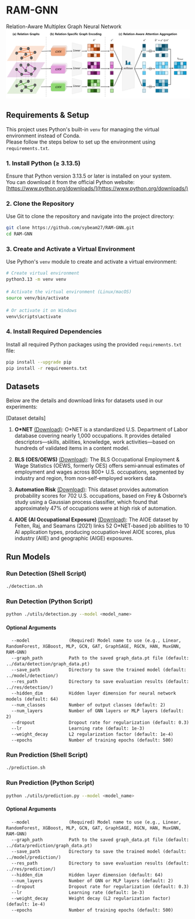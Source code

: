 # RAM-GNN
Relation-Aware Multiplex Graph Neural Network
![framework](./figures/fig_framework.png)

## Requirements & Setup
This project uses Python's built-in `venv` for managing the virtual environment instead of Conda.  
Please follow the steps below to set up the environment using `requirements.txt`.

### 1. **Install Python (≥ 3.13.5)**
Ensure that Python version 3.13.5 or later is installed on your system.  
You can download it from the official Python website:
[https://www.python.org/downloads/](https://www.python.org/downloads/)

### 2. **Clone the Repository**
Use Git to clone the repository and navigate into the project directory:

```bash
git clone https://github.com/sybeam27/RAM-GNN.git
cd RAM-GNN
````

### 3. **Create and Activate a Virtual Environment**
Use Python's `venv` module to create and activate a virtual environment:

```bash
# Create virtual environment
python3.13 -m venv venv

# Activate the virtual environment (Linux/macOS)
source venv/bin/activate

# Or activate it on Windows
venv\Scripts\activate
```

### 4. **Install Required Dependencies**
Install all required Python packages using the provided `requirements.txt` file:

```bash
pip install --upgrade pip
pip install -r requirements.txt
```


## Datasets
Below are the details and download links for datasets used in our experiments:

[Dataset details]

1. **O*NET** [(Download)](https://www.onetcenter.org/database.html#overview): O\*NET is a standardized U.S. Department of Labor database covering nearly 1,000 occupations. It provides detailed descriptors—skills, abilities, knowledge, work activities—based on hundreds of validated items in a content model.

2. **BLS (OES/OEWS)** [(Download)](https://www.bls.gov/oes/): The BLS Occupational Employment & Wage Statistics (OEWS, formerly OES) offers semi‑annual estimates of employment and wages across 800+ U.S. occupations, segmented by industry and region, from non‑self‑employed workers data.

3. **Automation Risk** [(Download)](https://www.kaggle.com/datasets/andrewmvd/occupation-salary-and-likelihood-of-automation): This dataset provides automation probability scores for 702 U.S. occupations, based on Frey & Osborne’s study using a Gaussian process classifier, which found that approximately 47% of occupations were at high risk of automation.

4. **AIOE (AI Occupational Exposure)** [(Download)](https://github.com/AIOE-Data/AIOE): The AIOE dataset by Felten, Raj, and Seamans (2021) links 52 O*NET‑based job abilities to 10 AI application types, producing occupation‑level AIOE scores, plus industry (AIIE) and geographic (AIGE) exposures.


## Run Models
### Run Detection (Shell Script)
```bash
./detection.sh
```

### Run Detection (Python Script)
```bash
python ./utils/detection.py --model <model_name> 
```

#### Optional Arguments
```
  --model               (Required) Model name to use (e.g., Linear, RandomForest, XGBoost, MLP, GCN, GAT, GraphSAGE, RGCN, HAN, MuxGNN, RAM-GNN)
  --graph_path          Path to the saved graph_data.pt file (default: ../data/detection/graph_data.pt)
  --save_path           Directory to save the trained model (default: ../model/detection/)
  --res_path            Directory to save evaluation results (default: ../res/detection/)
  --hidden_dim          Hidden layer dimension for neural network models (default: 64)
  --num_classes         Number of output classes (default: 2)
  --num_layers          Number of GNN layers or MLP layers (default: 2)
  --dropout             Dropout rate for regularization (default: 0.3)
  --lr                  Learning rate (default: 1e-3)
  --weight_decay        L2 regularization factor (default: 1e-4)
  --epochs              Number of training epochs (default: 500)
```



### Run Prediction (Shell Script)
```bash
./prediction.sh
```

### Run Prediction (Python Script)
```bash
python ./utils/prediction.py --model <model_name> 
```

#### Optional Arguments
```
  --model               (Required) Model name to use (e.g., Linear, RandomForest, XGBoost, MLP, GCN, GAT, GraphSAGE, RGCN, HAN, MuxGNN, RAM-GNN)
  --graph_path          Path to the saved graph_data.pt file (default: ../data/prediction/graph_data.pt)
  --save_path           Directory to save the trained model (default: ../model/prediction/)
  --res_path            Directory to save evaluation results (default: ../res/prediction/)
  --hidden_dim          Hidden layer dimension (default: 64)
  --num_layers          Number of GNN or MLP layers (default: 2)
  --dropout             Dropout rate for regularization (default: 0.3)
  --lr                  Learning rate (default: 1e-3)
  --weight_decay        Weight decay (L2 regularization factor) (default: 1e-4)
  --epochs              Number of training epochs (default: 500)
```